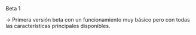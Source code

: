 Beta 1

-> Primera versión beta con un funcionamiento muy básico pero con todas las características principales disponibles.
